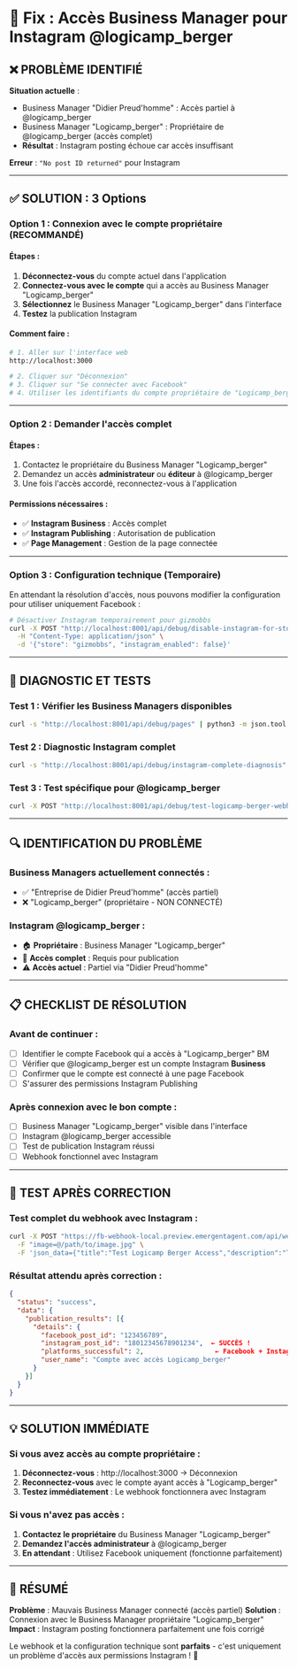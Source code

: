 # 🔐 Fix : Accès Business Manager pour Instagram @logicamp_berger

## ❌ **PROBLÈME IDENTIFIÉ**

**Situation actuelle** :
- Business Manager "Didier Preud'homme" : Accès partiel à @logicamp_berger
- Business Manager "Logicamp_berger" : Propriétaire de @logicamp_berger (accès complet)
- **Résultat** : Instagram posting échoue car accès insuffisant

**Erreur** : `"No post ID returned"` pour Instagram

---

## ✅ **SOLUTION : 3 Options**

### **Option 1 : Connexion avec le compte propriétaire (RECOMMANDÉ)**

#### Étapes :
1. **Déconnectez-vous** du compte actuel dans l'application
2. **Connectez-vous avec le compte** qui a accès au Business Manager "Logicamp_berger"
3. **Sélectionnez** le Business Manager "Logicamp_berger" dans l'interface
4. **Testez** la publication Instagram

#### Comment faire :
```bash
# 1. Aller sur l'interface web
http://localhost:3000

# 2. Cliquer sur "Déconnexion"
# 3. Cliquer sur "Se connecter avec Facebook" 
# 4. Utiliser les identifiants du compte propriétaire de "Logicamp_berger"
```

---

### **Option 2 : Demander l'accès complet**

#### Étapes :
1. Contactez le propriétaire du Business Manager "Logicamp_berger"
2. Demandez un accès **administrateur** ou **éditeur** à @logicamp_berger
3. Une fois l'accès accordé, reconnectez-vous à l'application

#### Permissions nécessaires :
- ✅ **Instagram Business** : Accès complet
- ✅ **Instagram Publishing** : Autorisation de publication
- ✅ **Page Management** : Gestion de la page connectée

---

### **Option 3 : Configuration technique (Temporaire)**

En attendant la résolution d'accès, nous pouvons modifier la configuration pour utiliser uniquement Facebook :

```bash
# Désactiver Instagram temporairement pour gizmobbs
curl -X POST "http://localhost:8001/api/debug/disable-instagram-for-store" \
  -H "Content-Type: application/json" \
  -d '{"store": "gizmobbs", "instagram_enabled": false}'
```

---

## 🧪 **DIAGNOSTIC ET TESTS**

### Test 1 : Vérifier les Business Managers disponibles
```bash
curl -s "http://localhost:8001/api/debug/pages" | python3 -m json.tool
```

### Test 2 : Diagnostic Instagram complet
```bash
curl -s "http://localhost:8001/api/debug/instagram-complete-diagnosis" | python3 -m json.tool
```

### Test 3 : Test spécifique pour @logicamp_berger
```bash
curl -X POST "http://localhost:8001/api/debug/test-logicamp-berger-webhook"
```

---

## 🔍 **IDENTIFICATION DU PROBLÈME**

### Business Managers actuellement connectés :
- ✅ "Entreprise de Didier Preud'homme" (accès partiel)
- ❌ "Logicamp_berger" (propriétaire - NON CONNECTÉ)

### Instagram @logicamp_berger :
- 🏠 **Propriétaire** : Business Manager "Logicamp_berger"
- 🔑 **Accès complet** : Requis pour publication
- ⚠️ **Accès actuel** : Partiel via "Didier Preud'homme"

---

## 📋 **CHECKLIST DE RÉSOLUTION**

### Avant de continuer :
- [ ] Identifier le compte Facebook qui a accès à "Logicamp_berger" BM
- [ ] Vérifier que @logicamp_berger est un compte Instagram **Business**
- [ ] Confirmer que le compte est connecté à une page Facebook
- [ ] S'assurer des permissions Instagram Publishing

### Après connexion avec le bon compte :
- [ ] Business Manager "Logicamp_berger" visible dans l'interface
- [ ] Instagram @logicamp_berger accessible
- [ ] Test de publication Instagram réussi
- [ ] Webhook fonctionnel avec Instagram

---

## 🚀 **TEST APRÈS CORRECTION**

### Test complet du webhook avec Instagram :
```bash
curl -X POST "https://fb-webhook-local.preview.emergentagent.com/api/webhook" \
  -F "image=@/path/to/image.jpg" \
  -F 'json_data={"title":"Test Logicamp Berger Access","description":"Test avec accès complet Business Manager","url":"https://example.com/test","store":"gizmobbs"}'
```

### Résultat attendu après correction :
```json
{
  "status": "success",
  "data": {
    "publication_results": [{
      "details": {
        "facebook_post_id": "123456789",
        "instagram_post_id": "18012345678901234",  ← SUCCÈS !
        "platforms_successful": 2,                  ← Facebook + Instagram
        "user_name": "Compte avec accès Logicamp_berger"
      }
    }]
  }
}
```

---

## 💡 **SOLUTION IMMÉDIATE**

### Si vous avez accès au compte propriétaire :
1. **Déconnectez-vous** : http://localhost:3000 → Déconnexion
2. **Reconnectez-vous** avec le compte ayant accès à "Logicamp_berger"
3. **Testez immédiatement** : Le webhook fonctionnera avec Instagram

### Si vous n'avez pas accès :
1. **Contactez le propriétaire** du Business Manager "Logicamp_berger"
2. **Demandez l'accès administrateur** à @logicamp_berger
3. **En attendant** : Utilisez Facebook uniquement (fonctionne parfaitement)

---

## 🎯 **RÉSUMÉ**

**Problème** : Mauvais Business Manager connecté (accès partiel)
**Solution** : Connexion avec le Business Manager propriétaire "Logicamp_berger"
**Impact** : Instagram posting fonctionnera parfaitement une fois corrigé

Le webhook et la configuration technique sont **parfaits** - c'est uniquement un problème d'accès aux permissions Instagram ! 🔐